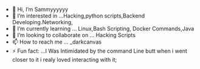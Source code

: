 - 👋 Hi, I’m Sammyyyyyy
- 👀 I’m interested in ...Hacking,python scripts,Backend Developing.Networking,
- 🌱 I’m currently learning ... Linux,Bash Scripting, Docker Commands,Java 
- 💞️ I’m looking to collaborate on ... Hacking Scripts
- 📫 How to reach me ... _darkcanvas
- ⚡ Fun fact: ...I Was Intimidated by the command Line butt when i went closer to it i realy loved interacting with it;

<!---
23CD010332/23CD010332 is a ✨ special ✨ repository because its `README.md` (this file) appears on your GitHub profile.
You can click the Preview link to take a look at your changes.
--->
